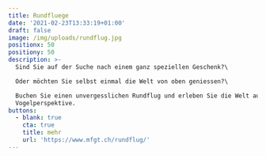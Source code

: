 ```yaml
---
title: Rundfluege
date: '2021-02-23T13:33:19+01:00'
draft: false
image: /img/uploads/rundflug.jpg
positionx: 50
positiony: 50
description: >-
  Sind Sie auf der Suche nach einem ganz speziellen Geschenk?\

  Oder möchten Sie selbst einmal die Welt von oben geniessen?\

  Buchen Sie einen unvergesslichen Rundflug und erleben Sie die Welt aus der
  Vogelperspektive.
buttons:
  - blank: true
    cta: true
    title: mehr
    url: 'https://www.mfgt.ch/rundflug/'
---
```


